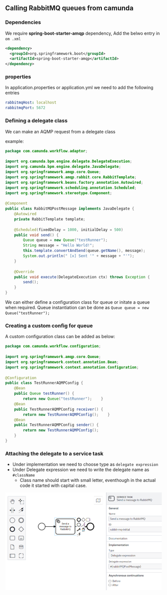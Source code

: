 ## Calling RabbitMQ queues from camunda
### Dependencies
We require **spring-boot-starter-amqp** dependency, Add the belwo entry in `om .xml`

```xml
<dependency>  
  <groupId>org.springframework.boot</groupId>  
  <artifactId>spring-boot-starter-amqp</artifactId>  
</dependency>
```

### properties
In application.properties or application.yml we need to add the following entries

```yml
rabbitmqHost: localhost  
rabbitmqPort: 5672
```

### Defining a delegate class
We can make an AQMP request from a delegate class

example:
```java
package com.camunda.workflow.adaptor;  
  
import org.camunda.bpm.engine.delegate.DelegateExecution;  
import org.camunda.bpm.engine.delegate.JavaDelegate;  
import org.springframework.amqp.core.Queue;  
import org.springframework.amqp.rabbit.core.RabbitTemplate;  
import org.springframework.beans.factory.annotation.Autowired;  
import org.springframework.scheduling.annotation.Scheduled;  
import org.springframework.stereotype.Component;  
  
@Component  
public class RabbitMQPostMessage implements JavaDelegate {  
    @Autowired  
    private RabbitTemplate template;  
    
    @Scheduled(fixedDelay = 1000, initialDelay = 500)  
    public void send() {  
        Queue queue = new Queue("testRunner");  
        String message = "Hello World!";  
        this.template.convertAndSend(queue.getName(), message);  
        System.out.println(" [x] Sent '" + message + "'");  
    }  
  
    @Override  
    public void execute(DelegateExecution ctx) throws Exception {  
        send();  
    }  
}

```

We can either define a configuration class for queue or initate a queue when required.
Queue instantiation can be done as `Queue queue = new Queue("testRunner");`

### Creating a custom config for queue
A custom configuration class can be added as below:
```java 
package com.camunda.workflow.configuration;  
  
import org.springframework.amqp.core.Queue;  
import org.springframework.context.annotation.Bean;  
import org.springframework.context.annotation.Configuration;  
  
@Configuration  
public class TestRunnerAQMPConfig {  
    @Bean  
    public Queue testRunner() {  
        return new Queue("testRunner");    }  
    @Bean  
    public TestRunnerAQMPConfig receiver() {  
        return new TestRunnerAQMPConfig();    }  
    @Bean  
    public TestRunnerAQMPConfig sender() { 
		return new TestRunnerAQMPConfig();    
	}
}  
```

### Attaching the delegate to a service task
- Under implementation we need to choose type as `delegate expression`
-  Under Delegate expression we need to write the delegate name as `#className`
	-   Class name should start with small letter, eventhough in the actual code it started with capital case.

![serivce-task-delegate.png](images/serivce-task-delegate.png)